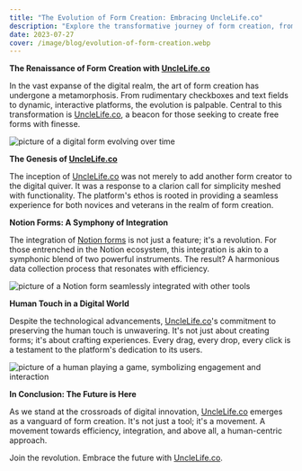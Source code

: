 ```yaml
---
title: "The Evolution of Form Creation: Embracing UncleLife.co"
description: "Explore the transformative journey of form creation, from traditional methods to the innovative solutions offered by UncleLife.co. Dive deep into the integration of Notion forms and the art of creating free forms."
date: 2023-07-27
cover: /image/blog/evolution-of-form-creation.webp
---
```


**The Renaissance of Form Creation with [UncleLife.co](https://unclelife.co)**

In the vast expanse of the digital realm, the art of form creation has undergone a metamorphosis. From rudimentary checkboxes and text fields to dynamic, interactive platforms, the evolution is palpable. Central to this transformation is [UncleLife.co](https://unclelife.co), a beacon for those seeking to create free forms with finesse.

![picture of a digital form evolving over time](https://images.unsplash.com/photo-1501139083538-0139583c060f?ixlib=rb-4.0.3&ixid=M3wxMjA3fDB8MHxwaG90by1wYWdlfHx8fGVufDB8fHx8fA%3D%3D&auto=format&fit=crop&w=1200&q=80 "a title")


**The Genesis of [UncleLife.co](https://unclelife.co)**

The inception of [UncleLife.co](https://unclelife.co) was not merely to add another form creator to the digital quiver. It was a response to a clarion call for simplicity meshed with functionality. The platform's ethos is rooted in providing a seamless experience for both novices and veterans in the realm of form creation.

**Notion Forms: A Symphony of Integration**

The integration of [Notion forms](https://pickle-shift-ee6.notion.site/Test-Example-658245953b8e457ba0e230e0c3dab8a8) is not just a feature; it's a revolution. For those entrenched in the Notion ecosystem, this integration is akin to a symphonic blend of two powerful instruments. The result? A harmonious data collection process that resonates with efficiency.

![picture of a Notion form seamlessly integrated with other tools](https://i.imgur.com/fqbEZPI.png)

**Human Touch in a Digital World**

Despite the technological advancements, [UncleLife.co](https://unclelife.co)'s commitment to preserving the human touch is unwavering. It's not just about creating forms; it's about crafting experiences. Every drag, every drop, every click is a testament to the platform's dedication to its users.

![picture of a human playing a game, symbolizing engagement and interaction](https://images.unsplash.com/photo-1493711662062-fa541adb3fc8?ixlib=rb-4.0.3&ixid=M3wxMjA3fDB8MHxwaG90by1wYWdlfHx8fGVufDB8fHx8fA%3D%3D&auto=format&fit=crop&w=1200&q=80)

**In Conclusion: The Future is Here**

As we stand at the crossroads of digital innovation, [UncleLife.co](https://unclelife.co) emerges as a vanguard of form creation. It's not just a tool; it's a movement. A movement towards efficiency, integration, and above all, a human-centric approach.

Join the revolution. Embrace the future with [UncleLife.co](https://unclelife.co).
